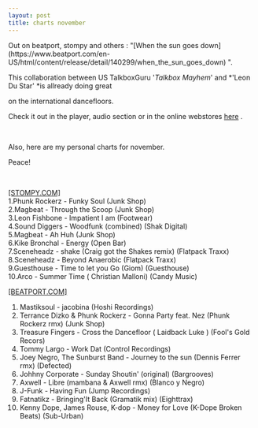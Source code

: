 ```yaml
---
layout: post
title: charts november
---
```


<div id="content">Out on beatport, stompy and others : "[When the sun goes down](https://www.beatport.com/en-US/html/content/release/detail/140299/when_the_sun_goes_down) ".

This collaboration between US TalkboxGuru '*Talkbox Mayhem*' and *'Leon Du Star' *is allready doing great

on the international dancefloors.

Check it out in the player, audio section or in the online webstores [here](https://www.beatport.com/en-US/html/content/release/detail/140299/when_the_sun_goes_down) .

 

Also, here are my personal charts for november.

Peace!

 


<u>[STOMPY.COM]
</u>  
1.Phunk Rockerz - Funky Soul (Junk Shop)  
2.Magbeat - Through the Scoop (Junk Shop)  
3.Leon Fishbone - Impatient I am (Footwear)  
4.Sound Diggers - Woodfunk (combined) (Shak Digital)  
5.Magbeat - Ah Huh (Junk Shop)  
6.Kike Bronchal - Energy (Open Bar)  
7.Sceneheadz - shake (Craig got the Shakes remix) (Flatpack Traxx)  
8.Sceneheadz - Beyond Anaerobic (Flatpack Traxx)  
9.Guesthouse - Time to let you Go (Giom) (Guesthouse)  
10.Arco - Summer Time ( Christian Malloni) (Candy Music)  
  

<u>[BEATPORT.COM]
</u>  
1. Mastiksoul - jacobina (Hoshi Recordings)  
2. Terrance Dizko & Phunk Rockerz - Gonna Party feat. Nez (Phunk Rockerz rmx) (Junk Shop)  
3. Treasure Fingers - Cross the Dancefloor ( Laidback Luke ) (Fool's Gold Recors)  
4. Tommy Largo - Work Dat (Control Recordings)  
5. Joey Negro, The Sunburst Band - Journey to the sun (Dennis Ferrer rmx) (Defected)  
6. Johhny Corporate - Sunday Shoutin' (original) (Bargrooves)  
7. Axwell - Libre (mambana & Axwell rmx) (Blanco y Negro)  
8. J-Funk - Having Fun (Jump Recordings)  
9. Fatnatikz - Bringing'It Back (Gramatik mix) (Eighttrax)  
10. Kenny Dope, James Rouse, K-dop - Money for Love (K-Dope Broken Beats) (Sub-Urban)


